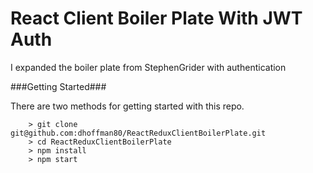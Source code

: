 # React Client Boiler Plate With JWT Auth

I expanded the boiler plate from StephenGrider with authentication

###Getting Started###

There are two methods for getting started with this repo.
```
	> git clone git@github.com:dhoffman80/ReactReduxClientBoilerPlate.git
	> cd ReactReduxClientBoilerPlate
	> npm install
	> npm start
```


